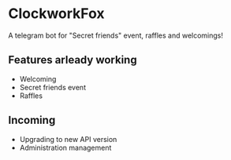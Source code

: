 # ClockworkFox

A telegram bot for "Secret friends" event, raffles and welcomings!

## Features arleady working

- Welcoming
- Secret friends event
- Raffles

## Incoming

- Upgrading to new API version
- Administration management

